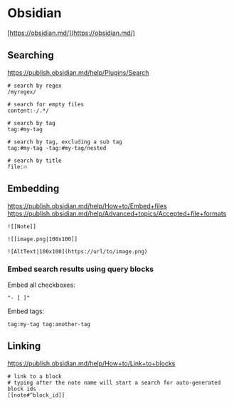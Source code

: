 # Obsidian

[https://obsidian.md/](https://obsidian.md/)

## Searching

https://publish.obsidian.md/help/Plugins/Search

```
# search by regex
/myregex/

# search for empty files
content:-/.*/

# search by tag
tag:#my-tag

# search by tag, excluding a sub tag
tag:#my-tag -tag:#my-tag/nested

# search by title
file:🔥
```

## Embedding

https://publish.obsidian.md/help/How+to/Embed+files
https://publish.obsidian.md/help/Advanced+topics/Accepted+file+formats

```
![[Note]]

![[image.png|100x100]]

![AltText|100x100](https://url/to/image.png)
```

### Embed search results using query blocks

Embed all checkboxes:
```query
"- [ ]"
```

Embed tags:
```query
tag:my-tag tag:another-tag
```

## Linking

https://publish.obsidian.md/help/How+to/Link+to+blocks

```
# link to a block
# typing after the note name will start a search for auto-generated block ids
[[note#^block_id]]
```
